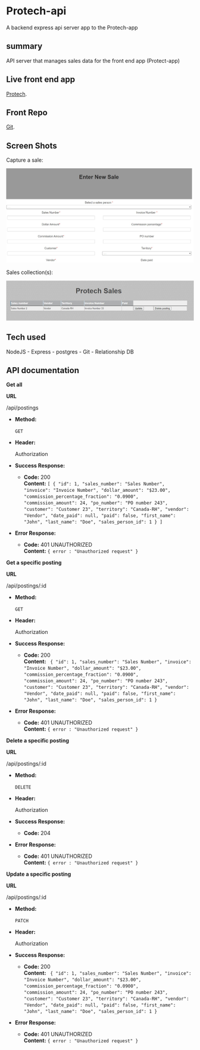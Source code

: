 # Protech-api
A backend express api server app to the Protech-app

## summary 

API server that manages sales data for the front end app (Protect-app)

## Live front end app

[Protech](https://protech-app.vercel.app/collection).

## Front Repo
[Git](https://github.com/dadetifa1/Protech-app).

## Screen Shots
Capture a sale:

![Landing Page](screen_shots/sales_entry.jpg)

Sales collection(s):

![sample results](screen_shots/sales_collections.jpg)

## Tech used 
NodeJS - Express - postgres - Git - Relationship DB

## API documentation

**Get all**

 **URL**

  /api/postings

* **Method:**
  
  `GET`
* **Header:**

  Authorization
  
* **Success Response:**
  
  * **Code:** 200 <br />
    **Content:** `[
        {
            "id": 1,
            "sales_number": "Sales Number",
            "invoice": "Invoice Number",
            "dollar_amount": "$23.00",
            "commission_percentage_fraction": "0.0900",
            "commission_amount": 24,
            "po_number": "PO number 243",
            "customer": "Customer 23",
            "territory": "Canada-RH",
            "vendor": "Vendor",
            "date_paid": null,
            "paid": false,
            "first_name": "John",
            "last_name": "Doe",
            "sales_person_id": 1
        }
    ]`
 
* **Error Response:**
  

  * **Code:** 401 UNAUTHORIZED <br />
    **Content:** `{ error : "Unauthorized request" }`
  

**Get a specific posting**

 **URL**

  /api/postings/:id

* **Method:**
  
  `GET`
* **Header:**

  Authorization
  
* **Success Response:**
  
  * **Code:** 200 <br />
    **Content:** ` {
            "id": 1,
            "sales_number": "Sales Number",
            "invoice": "Invoice Number",
            "dollar_amount": "$23.00",
            "commission_percentage_fraction": "0.0900",
            "commission_amount": 24,
            "po_number": "PO number 243",
            "customer": "Customer 23",
            "territory": "Canada-RH",
            "vendor": "Vendor",
            "date_paid": null,
            "paid": false,
            "first_name": "John",
            "last_name": "Doe",
            "sales_person_id": 1
        }`
 
* **Error Response:**
  

  * **Code:** 401 UNAUTHORIZED <br />
    **Content:** `{ error : "Unauthorized request" }`
    
 
**Delete a specific posting**

 **URL**

  /api/postings/:id

* **Method:**
  
  `DELETE`
  
* **Header:**

  Authorization
  
* **Success Response:**
  
  * **Code:** 204 <br />
     
* **Error Response:**
  

  * **Code:** 401 UNAUTHORIZED <br />
    **Content:** `{ error : "Unauthorized request" }`
  
**Update a specific posting**

 **URL**

  /api/postings/:id

* **Method:**
  
  `PATCH`
* **Header:**

  Authorization
  
* **Success Response:**
  
  * **Code:** 200 <br />
    **Content:** ` {
            "id": 1,
            "sales_number": "Sales Number",
            "invoice": "Invoice Number",
            "dollar_amount": "$23.00",
            "commission_percentage_fraction": "0.0900",
            "commission_amount": 24,
            "po_number": "PO number 243",
            "customer": "Customer 23",
            "territory": "Canada-RH",
            "vendor": "Vendor",
            "date_paid": null,
            "paid": false,
            "first_name": "John",
            "last_name": "Doe",
            "sales_person_id": 1
        }`
 
* **Error Response:**
  

  * **Code:** 401 UNAUTHORIZED <br />
    **Content:** `{ error : "Unauthorized request" }`
  


